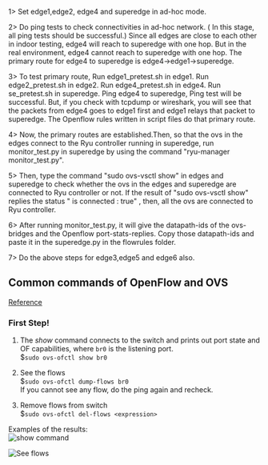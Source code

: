 1> Set edge1,edge2, edge4 and superedge in ad-hoc mode.

2> Do ping tests to check connectivities in ad-hoc network. ( In this stage, all ping tests should be successful.) 
Since all edges are close to each other in indoor testing, edge4 will reach to superedge with one hop.
But in the real environment, edge4 cannot reach to superedge with one hop. The primary route for edge4 to superedge is edge4->edge1->superedge.

3> To test primary route, Run edge1_pretest.sh in edge1. Run edge2_pretest.sh in edge2. Run edge4_pretest.sh in edge4. Run se_pretest.sh in superedge.
Ping edge4 to superedge, Ping test will be successful. But, if you check with tcpdump or wireshark, you will see that the packets from edge4 goes 
to edge1 first and edge1 relays that packet to superedge. The Openflow rules written in script files do that primary route.

4> Now, the primary routes are established.Then, so that the ovs in the edges connect to the Ryu controller running in superedge, run monitor_test.py
in superedge by using the command "ryu-manager monitor_test.py".   

5> Then, type the command "sudo ovs-vsctl show"  in edges and superedge to check whether the ovs in the edges and superedge are connected to Ryu 
controller or not. If the result of "sudo ovs-vsctl show" replies the status " is connected : true" , then, all the ovs are connected to Ryu controller.

6> After running monitor_test.py, it will give the datapath-ids of the ovs-bridges and the Openflow port-stats-replies. Copy those datapath-ids and paste
it in the superedge.py in the flowrules folder. 

7> Do the above steps for edge3,edge5 and edge6 also.

## Common commands of OpenFlow and OVS
[Reference](https://adhioutlined.github.io/virtual/Openvswitch-Cheat-Sheet/)
### First Step!
1. The *show* command connects to the switch and prints out port state and OF capabilities, where `br0` is the listening port. <br/>
    $`sudo ovs-ofctl show br0` <br/>

2. See the flows <br/>
    $`sudo ovs-ofctl dump-flows br0` <br/>
If you cannot see any flow, do the ping again and recheck. <br/>

3. Remove flows from switch <br/>
    $`sudo ovs-ofctl del-flows <expression>` <br/>

Examples of the results: <br/>
![show command](https://github.com/TNatapon/Privacy_SDN_Edge_IoT/blob/main/PlanC/Results/edge1_connected.png)


![See flows](https://github.com/TNatapon/Privacy_SDN_Edge_IoT/blob/main/PlanC/Results/flowrules%40br0%40CPD.png)
